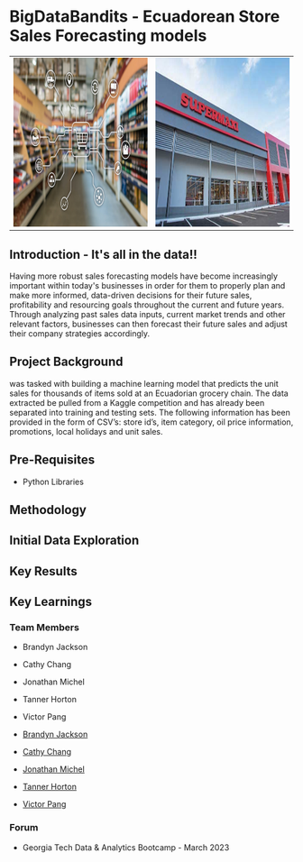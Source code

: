 # BigDataBandits - Ecuadorean Store Sales Forecasting models
<table>
  <tr>
    <td><img src="https://raw.githubusercontent.com/bjackson2022/BigDataBandits-store-price-predictions/main/images/Sales%20Forecasting%20image.jpg" width="550" height="300"></td>
    <td><img src="https://raw.githubusercontent.com/bjackson2022/BigDataBandits-store-price-predictions/main/images/area-comercial-1.jpg" width="550" height="300"></td>
  </tr>
</table>


## Introduction - It's all in the data!!
Having more robust sales forecasting models have become increasingly important within today's businesses in order for them to properly plan and make more informed, data-driven decisions for their future sales, profitability and resourcing goals throughout the current and future years. Through analyzing past sales data inputs, current market trends and other relevant factors, businesses can then forecast their future sales and adjust their company strategies accordingly. 


## Project Background
was tasked with building a machine learning model that predicts the unit sales for thousands of items sold at an Ecuadorian grocery chain. The data extracted be pulled from a Kaggle competition and has already been separated into training and testing sets. The following information has been provided in the form of CSV’s: store id’s, item category, oil price information, promotions, local holidays and unit sales.

## Pre-Requisites
- Python Libraries

## Methodology


## Initial Data Exploration


## Key Results


## Key Learnings


### Team Members

- Brandyn Jackson
- Cathy Chang
- Jonathan Michel
- Tanner Horton
- Victor Pang

- [Brandyn Jackson](https://www.linkedin.com/in/profile1/)
- [Cathy Chang](https://www.linkedin.com/in/profile2/)
- [Jonathan Michel](https://www.linkedin.com/in/profile3/)
- [Tanner Horton](https://www.linkedin.com/in/profile4/)
- [Victor Pang](https://www.linkedin.com/in/profile4/)


### Forum

- Georgia Tech Data & Analytics Bootcamp - March 2023
